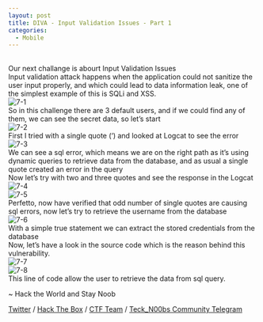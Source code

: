 ```yaml
---
layout: post
title: DIVA - Input Validation Issues - Part 1
categories:
  - Mobile
---
```


<br>Our next challange is abourt Input Validation Issues
<br>Input validation attack happens when the application could not sanitize the user input properly, and which could lead to data information leak, one of the simplest example of this is SQLi and XSS.
<br>![7-1](https://teckk2.github.io/assets/images/DIVA/7-1.png)
<br>So in this challenge there are 3 default users, and if we could find any of them, we can see the secret data, so let’s start
<br>![7-2](https://teckk2.github.io/assets/images/DIVA/7-2.png)
<br>First I tried with a single quote (‘) and looked at Logcat to see the error
<br>![7-3](https://teckk2.github.io/assets/images/DIVA/7-3.png)
<br>We can see a sql error, which means we are on the right path as it’s using dynamic queries to retrieve data from the database, and as usual a single quote created an error in the query
<br>Now let’s try with two and three quotes and see the response in the Logcat
<br>![7-4](https://teckk2.github.io/assets/images/DIVA/7-4.png)
<br>![7-5](https://teckk2.github.io/assets/images/DIVA/7-5.png)
<br>Perfetto, now have verified that odd number of single quotes are causing sql errors, now let’s try to retrieve the username from the database
<br>![7-6](https://teckk2.github.io/assets/images/DIVA/7-6.png)
<br>With a simple true statement we can extract the stored credentials from the database
<br>Now, let’s have a look in the source code which is the reason behind this vulnerability.
<br>![7-7](https://teckk2.github.io/assets/images/DIVA/7-7.png)
<br>![7-8](https://teckk2.github.io/assets/images/DIVA/7-8.png)
<br>This line of code allow the user to retrieve the data from sql query.


<p class="message">
  ~ Hack the World and Stay Noob
</p>

[Twitter](https://twitter.com/Teck__K2) / [Hack The Box](https://www.hackthebox.eu/profile/966) / [CTF Team](https://ctftime.org/team/20102) /
[Teck_N00bs Community Telegram](https://t.me/Teck_N00bs)

<script src="https://www.hackthebox.eu/badge/966"> </script>
